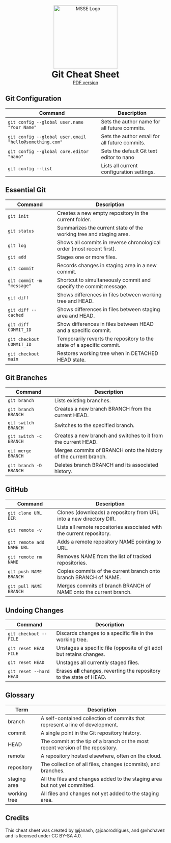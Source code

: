 <div style="text-align: center;"><img 
src="https://raw.githubusercontent.com/msse-2020-bootcamp/template-blog/master/images/msse-logo.png" alt="MSSE Logo" title="MSSE 
Logo" height="200"/></div> 

<div style="text-align: center; margin-bottom: 1em">
	<h1 style='margin: 0; padding: 0; border-bottom: none'>Git Cheat Sheet</h1>
	<a href="https://github.com/msse-2022-bootcamp/git-cheat-sheet/raw/main/git-cheat-sheet.pdf">PDF version</a>
</div>

## Git Configuration

| Command                                      		 | Description                                   |
| ------------------------------------------------------ | --------------------------------------------- |
| `git config --global user.name "Your Name"`  		 | Sets the author name for all future commits.  |
| `git config --global user.email "hello@something.com"` | Sets the author email for all future commits. |
| `git config --global core.editor "nano"`     		 | Sets the default Git text editor to nano      |
| `git config --list`                          		 | Lists all current configuration settings.     |

## Essential Git

| Command                   | Description                                                  |
| ------------------------- | ------------------------------------------------------------ |
| `git init`                | Creates a new empty repository in the current folder.        |
| `git status`              | Summarizes the current state of the working tree and staging area. |
| `git log`                 | Shows all commits in reverse chronological order (most recent first). |
| `git add`                 | Stages one or more files.                                    |
| `git commit`              | Records changes in staging area in a new commit.             |
| `git commit -m "message"` | Shortcut to simultaneously commit and specify the commit message. |
| `git diff`                | Shows differences in files between working tree and HEAD.    |
| `git diff --cached`       | Shows differences in files  between staging area and HEAD.   |
| `git diff COMMIT_ID`      | Show differences in files between HEAD and a specific commit. |
| `git checkout COMMIT_ID`  | Temporarily reverts the repository to the state of a specific commit. |
| `git checkout main`       | Restores working tree when in DETACHED HEAD state.           |

## Git Branches

| Command                  | Description                                                  |
| ------------------------ | ------------------------------------------------------------ |
| `git branch`             | Lists existing branches.                                     |
| `git branch BRANCH`      | Creates a new branch BRANCH from the current HEAD.           |
| `git switch BRANCH`      | Switches to the specified branch.                            |
| `git switch -c BRANCH`   | Creates a new branch and switches to it from the current HEAD. |
| `git merge BRANCH`       | Merges commits of BRANCH onto the history of the current branch. |
| `git branch -D BRANCH`   | Deletes branch BRANCH and its associated history.            |

## GitHub

| Command                   | Description                                                  |
| ------------------------- | ------------------------------------------------------------ |
| `git clone URL DIR`       | Clones (downloads) a repository from URL into a new directory DIR. |
| `git remote -v`           | Lists all remote repositories associated with the current repository. |
| `git remote add NAME URL` | Adds a remote repository NAME pointing to URL.               |
| `git remote rm NAME`      | Removes NAME from the list of tracked repositories.          |
| `git push NAME BRANCH`    | Copies commits of the current branch onto branch BRANCH of NAME. |
| `git pull NAME BRANCH`    | Merges commits of branch BRANCH of NAME onto the current branch. |

## Undoing Changes

| Command                 | Description                                                  |
| ----------------------- | ------------------------------------------------------------ |
| `git checkout -- FILE`  | Discards changes to a specific file in the working tree.     |
| `git reset HEAD FILE`   | Unstages a specific file (opposite of git add) but retains changes. |
| `git reset HEAD`        | Unstages all currently staged files.                         |
| `git reset --hard HEAD` | Erases **all** changes, reverting the repository to the state of HEAD. |

## Glossary

| Term         | Description                                                  |
| ------------ | ------------------------------------------------------------ |
| branch       | A self-contained collection of commits that represent a line of development. |
| commit       | A single point in the Git repository history.                |
| HEAD         | The commit at the tip of a branch or the most recent version of the repository. |
| remote       | A repository hosted elsewhere, often on the cloud.           |
| repository   | The collection of all files, changes (commits), and branches. |
| staging area | All the files and changes added to the staging area but not yet committed. |
| working tree | All files and changes not yet added to the staging area.     |

## Credits
This cheat sheet was created by @janash, @joaorodrigues, and @vhchavez and is licensed under CC BY-SA 4.0. 
